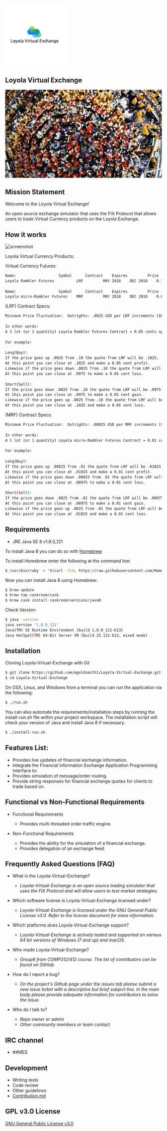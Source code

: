 ![screenshot](https://github.com/mgoldsmith1/Loyola-Virtual-Exchange/blob/master/osc-project-6/logo.png)
## Loyola Virtual Exchange ##

![screenshot](https://github.com/mgoldsmith1/Loyola-Virtual-Exchange/blob/master/osc-project-6/floor.jpg)
##  Mission Statement ##

Welcome to the Loyola Virtual Exchange!

An open source exchange simulator that uses the FIX Protocol that allows users to trade Virtual Currency products on the Loyola Exchange. 

## How it works ## 
![screenshot](https://user-images.githubusercontent.com/25426180/37797273-5e4d6b58-2de7-11e8-96e6-d7263c65271e.png)

Loyola Virtual Currency Products:

Virtual Currency Futures:
```bash
Name:			        Symbol	    Contract	Expires	        Price	Change
Loyola Rambler Futures	        LRF         MAY 2018	DEC 2018	0.10	+0.0000000

Name:			        Symbol	    Contract	Expires	        Price	Change
Loyola micro-Rambler Futures	MRF         MAY 2018	DEC 2018	0.01	+0.0000000
```
(LRF) Contract Specs:
```bash
Minimum Price Fluctuation:	Outrights: .0025 USD per LRF increments ($0.05 USD).

In other words: 
A 1 lot (or 1 quantity) Loyola Rambler Futures Contract = 0.05 cents up or down. 

For example: 

Long(Buy):
If the price goes up .0025 from .10 the quote from LRF will be .1025. 
At this point you can close at .1025 and make a 0.05 cent profit.
Likewise if the price goes down .0025 from .10 the quote from LRF will be .0975. 
At this point you can close at .0975 to make a 0.05 cent loss.

Short(Sell):
If the price goes down .0025 from .10 the quote from LRF will be .0975. 
At this point you can close at .0975 to make a 0.05 cent gain.
Likewise if the price goes up .0025 from .10 the quote from LRF will be .1025. 
At this point you can close at .1025 and make a 0.05 cent loss.
```

(MRF) Contract Specs:
```bash
Minimum Price Fluctuation:	Outrights: .00025 USD per MRF increments ($0.01 USD).

In other words: 
A 1 lot (or 1 quantity) Loyola micro-Rambler Futures Contract = 0.01 cent up or down. 

For example: 

Long(Buy):
If the price goes up .00025 from .01 the quote from LRF will be .01025. 
At this point you can close at .01025 and make a 0.01 cent profit.
Likewise if the price goes down .00025 from .01 the quote from LRF will be .00975. 
At this point you can close at .00975 to make a 0.01 cent loss.

Short(Sell):
If the price goes down .0025 from .01 the quote from LRF will be .00975. 
At this point you can close at .00975 to make a 0.01 cent gain.
Likewise if the price goes up .0025 from .01 the quote from LRF will be .01025. 
At this point you can close at .01025 and make a 0.01 cent loss.
```

## Requirements ## 

* JRE Java SE 8 v1.8.0_121

To install Java 8 you can do so with [Homebrew](https://brew.sh/)

To install Homebrew enter the following at the command line:
```bash
$ /usr/bin/ruby -e "$(curl -fsSL https://raw.githubusercontent.com/Homebrew/install/master/install)"
```
Now you can install Java 8 using Homebrew:
```bash
$ brew update
$ brew tap caskroom/cask
$ brew cask install caskroom/versions/java8
```
Check Version:
```bash
$ java -version
java version "1.8.0_121"
Java(TM) SE Runtime Environment (build 1.8.0_121-b13)
Java HotSpot(TM) 64-Bit Server VM (build 25.121-b13, mixed mode)
```

## Installation ##

Cloning Loyola-Virtual-Exchange with Git
```bash
$ git clone https://github.com/mgoldsmith1/Loyola-Virtual-Exchange.git
$ cd Loyola-Virtual-Exchange
```

On OSX, Linux, and Windows from a terminal you can run the application via the following:
```bash
$ ./run.sh
```

You can also automate the requirements/installation steps by running the install-run.sh file within your project workspace.
The installation script will check your version of Java and install Java 8 if necessary.
```bash 
$ ./install-run.sh
```

## Features List: ##

* Provides live updates of financial exchange information.
* Integrate the Financial Information Exchange Application Programming Interface to:
* Provides simulation of message/order routing.
* Provide string responses for financial exchange quotes for clients to trade based on.

## Functional vs Non-Functional Requirements ##

* Functional Requirements
	- Provides multi-threaded order traffic engine.
		
* Non-Functional Requirements
	- Provides the ability for the simulation of a financial exchange.
	- Provides delegation of an exchange feed.

## Frequently Asked Questions (FAQ) ##
* What is the Loyola-Virtual-Exchange?	
   - _Loyola-Virtual-Exchange is an open source trading simulator that uses the FIX Protocol and will allow users to test market strategies._

* Which software license is Loyola-Virtual-Exchange licensed under?	
   - _Loyola-Virtual-Exchange is licensed under the GNU General Public License v3.0. Refer to the license document for more information._

* Which platforms does Loyola-Virtual-Exchange support?	
   - _Loyola-Virtual-Exchange is actively tested and supported on various 64 bit versions of Windows (7 and up) and macOS._

* Who made Loyola-Virtual-Exchange? 	
   - _Group6 from COMP312/412 course. The list of contributors can be found on GitHub._

* How do I report a bug?	
   - _On the project's Github page under the issues tab please submit a new issue ticket with a descriptive but brief subject line. In the main body please provide adequate information for contributors to solve the issue._

* Who do I talk to? 
   - _Repo owner or admin_
   - _Other community members or team contact_


## IRC channel ##

* ##MES

## Development ##

* Writing tests
* Code review
* Other guidelines
* [Contribution.md](https://github.com/mgoldsmith1/Loyola-Virtual-Exchange/blob/master/osc-project-6/Contributions.md)

## GPL v3.0 License ##

[GNU General Public License v3.0](https://www.gnu.org/licenses/gpl-3.0.en.html)
